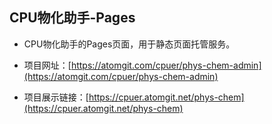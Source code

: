 ## CPU物化助手-Pages

- CPU物化助手的Pages页面，用于静态页面托管服务。

- 项目网址：[https://atomgit.com/cpuer/phys-chem-admin](https://atomgit.com/cpuer/phys-chem-admin)

- 项目展示链接：[https://cpuer.atomgit.net/phys-chem](https://cpuer.atomgit.net/phys-chem)
